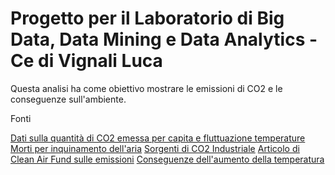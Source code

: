 # Progetto per il Laboratorio di Big Data, Data Mining e Data Analytics - Ce di Vignali Luca

Questa analisi ha come obiettivo mostrare le emissioni di CO2 e le conseguenze sull'ambiente.

Fonti

[Dati sulla quantità di CO2 emessa per capita e fluttuazione temperature](https://ourworldindata.org/co2-and-greenhouse-gas-emissions)
[Morti per inquinamento dell'aria](https://ourworldindata.org/outdoor-air-pollution)
[Sorgenti di CO2 Industriale](https://ourworldindata.org/grapher/cumulative-co2-fuel)
[Articolo di Clean Air Fund sulle emissioni](https://www.cleanairfund.org/news-item/deaths-air-pollution-data-hope/#:~:text=And%2C%20especially%2C%20older%20people%20who,since%201990%20by%20some%20estimates.)
[Conseguenze dell'aumento della temperatura](https://unric.org/it/effetti-del-cambiamento-climatico/#:~:text=Gli%20impatti%20del%20clima%20sono,o%20trovare%20cibo%20a%20sufficienza.)
